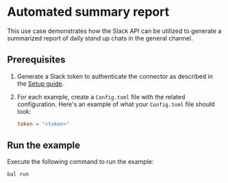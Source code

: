 # Automated summary report

This use case demonstrates how the Slack API can be utilized to generate a summarized report of daily stand up chats in the general channel.

## Prerequisites

1. Generate a Slack token to authenticate the connector as described in the [Setup guide](https://central.ballerina.io/ballerinax/slack/latest#prerequisites).

2. For each example, create a `Config.toml` file with the related configuration. Here's an example of what your `Config.toml` file should look:

   ```toml
   token = "<token>"
   ```

## Run the example

Execute the following command to run the example:

```ballerina
bal run
```